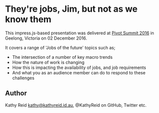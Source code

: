 They're jobs, Jim, but not as we know them
==========================================

This impress.js-based presentation was delivered at [Pivot Summit 2016](https://pivotsummit.com.au) in Geelong, Victoria on 02 December 2016.

It covers a range of 'Jobs of the future' topics such as;

* The intersection of a number of key macro trends
* How the nature of work is changing
* How this is impacting the availability of jobs, and job requirements
* And what you as an audience member can do to respond to these challenges

## Author

Kathy Reid <kathy@kathyreid.id.au>, @KathyReid on GitHub, Twitter etc.
